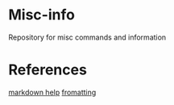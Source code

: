 # Misc-info
Repository for misc commands and information

# References
[markdown help](https://github.com/adam-p/markdown-here/wiki/Markdown-Cheatsheet)
[fromatting](https://help.github.com/articles/basic-writing-and-formatting-syntax/)
